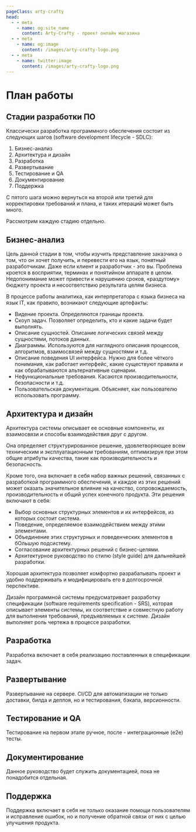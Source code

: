 ```yaml
---
pageClass: arty-crafty
head:
  - - meta
    - name: og:site_name
      content: Arty-Crafty - проект онлайн магазина
  - - meta
    - name: og:image
      content: /images/arty-crafty-logo.png
  - - meta
    - name: twitter:image
      content: /images/arty-crafty-logo.png
---
```


# План работы

## Стадии разработки ПО

Классически разработка программного обеспечения состоит из следующих шагов (software development lifecycle - SDLC):

1. Бизнес-анализ
2. Архитектура и дизайн
3. Разработка
4. Развертывание
5. Тестирование и QA
6. Документирование
7. Поддержка

С пятого шага можно вернуться на второй или третий для корректировки требований и плана, и таких итераций может быть много.

Рассмотрим каждую стадию отдельно.

## Бизнес-анализ

Цель данной стадии в том, чтобы изучить представление заказчика о том, что он хочет получить, и перевести его на язык, понятный разработчикам. Даже если клиент и разработчик - это вы. Проблема кроется в восприятии, терминах и понятийном аппарате в целом. Недопонимание может привести к нарушению сроков, «раздутому» бюджету проекта и несоответствию результата целям бизнеса.

В процессе работы аналитика, как интерпретатора с языка бизнеса на язык IT, как правило, возникают следующие артефакты:

- Видение проекта. Определяются границы проекта.
- Скоуп задач. Позволяет определить, кто и какие задачи будет выполнять.
- Описание сущностей. Описание логических связей между сущностями, потоков данных.
- Диаграммы. Используются для наглядного описания процессов, алгоритмов, взаимосвязей между сущностями и т.д.
- Описание поведения UI интерфейса. Нужно для более чёткого понимания, как работает интерфейс, какие существуют правила и как обрабатываются альтернативные сценарии.
- Нефункциональные требования. Касаются производительности, безопасности и т.д.
- Пользовательская документация. Объясняет, как пользователю использовать программу.

## Архитектура и дизайн

Архитектура системы описывает ее основные компоненты, их взаимосвязи и способы взаимодействия друг с другом.

Она определяет структурированное решение, удовлетворяющее всем техническим и эксплуатационным требованиям, оптимизируя при этом общие атрибуты качества, такие как производительность и безопасность.

Кроме того, она включает в себя набор важных решений, связанных с разработкой программного обеспечения, и каждое из этих решений может оказать значительное влияние на качество, сопровождаемость, производительность и общий успех конечного продукта. Эти решения включают в себя:

- Выбор основных структурных элементов и их интерфейсов, из которых состоит система.
- Поведение, определяемое взаимодействием между этими элементами.
- Объединение этих структурных и поведенческих элементов в бОльшую подсистему.
- Согласование архитектурных решений с бизнес-целями.
- Архитектурное руководство по стилю (style guide) для дальнейшей разработки.

Хорошая архитектура позволяет комфортно разрабатывать проект и удобно поддерживать и модифицировать его в долгосрочной перспективе.

Дизайн программной системы предусматривает разработку спецификации (software requirements specification - SRS), которая описывает элементы системы, их соответствие и совместную работу для выполнения требований, предъявляемых к системе. Дизайн выполняет роль чертежа в процессе разработки.

## Разработка

Разработка включает в себя реализацию поставленных в спецификации задач.

## Развертывание

Развертывание на сервере. CI/CD для автоматизации не только доставки, билда и деплоя, но и тестирования, бэкапа, версионности.

## Тестирование и QA

Тестирование на первом этапе ручное, после - интеграционные (e2e) тесты.

## Документирование

Данное руководство будет служить документацией, пока не понадобится отдельная.

## Поддержка

Поддержка включает в себя не только оказание помощи пользователям и исправление ошибок, но и получение обратной связи от них с целью улучшения продукта.
